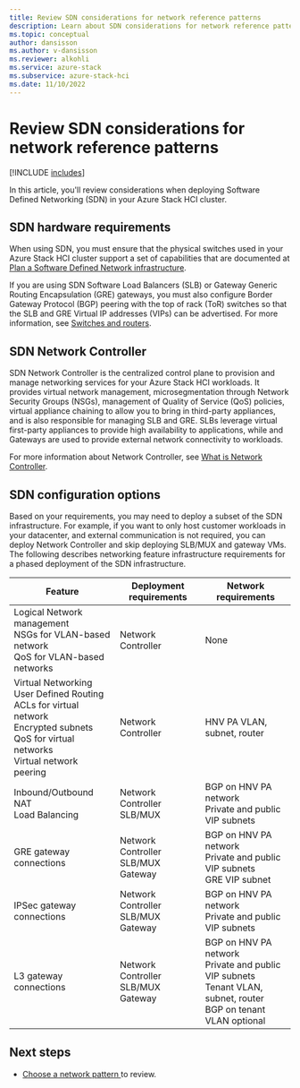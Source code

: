 ```yaml
---
title: Review SDN considerations for network reference patterns
description: Learn about SDN considerations for network reference patterns for Azure Stack HCI.
ms.topic: conceptual
author: dansisson
ms.author: v-dansisson
ms.reviewer: alkohli
ms.service: azure-stack
ms.subservice: azure-stack-hci
ms.date: 11/10/2022
---
```


# Review SDN considerations for network reference patterns

[!INCLUDE [includes](../../includes/hci-applies-to-22h2-21h2.md)]

In this article, you'll review considerations when deploying Software Defined Networking (SDN) in your Azure Stack HCI cluster.

## SDN hardware requirements

When using SDN, you must ensure that the physical switches used in your Azure Stack HCI cluster support a set of capabilities that are documented at [Plan a Software Defined Network infrastructure](/concepts/plan-software-defined-networking-infrastructure.md).

If you are using SDN Software Load Balancers (SLB) or Gateway Generic Routing Encapsulation (GRE) gateways, you must also configure Border Gateway Protocol (BGP) peering with the top of rack (ToR) switches so that the SLB and GRE Virtual IP addresses (VIPs) can be advertised. For more information, see [Switches and routers](/concepts/plan-software-defined-networking-infrastructure.md#switches-and-routers).

## SDN Network Controller

SDN Network Controller is the centralized control plane to provision and manage networking services for your Azure Stack HCI workloads. It provides virtual network management, microsegmentation through Network Security Groups (NSGs), management of Quality of Service (QoS) policies, virtual appliance chaining to allow you to bring in third-party appliances, and is also responsible for managing SLB and GRE. SLBs leverage virtual first-party appliances to provide high availability to applications, while and Gateways are used to provide external network connectivity to workloads.

For more information about Network Controller, see [What is Network Controller](/concepts/network-controller-overview).

## SDN configuration options

Based on your requirements, you may need to deploy a subset of the SDN infrastructure. For example, if you want to only host customer workloads in your datacenter, and external communication is not required, you can deploy Network Controller and skip deploying SLB/MUX and gateway VMs. The following describes networking feature infrastructure requirements for a phased deployment of the SDN infrastructure.

|Feature|Deployment requirements|Network requirements|
|--|--|--|
|Logical Network management<br>NSGs for VLAN-based network<br>QoS for VLAN-based networks|Network Controller|None|
|Virtual Networking<br>User Defined Routing<br>ACLs for virtual network<br>Encrypted subnets<br>QoS for virtual networks<br>Virtual network peering|Network Controller|HNV PA VLAN, subnet, router|
|Inbound/Outbound NAT<br>Load Balancing|Network Controller<br>SLB/MUX|BGP on HNV PA network<br>Private and public VIP subnets|
GRE gateway connections|Network Controller<br>SLB/MUX<br>Gateway|BGP on HNV PA network<br>Private and public VIP subnets<br>GRE VIP subnet|
|IPSec gateway connections|Network Controller<br>SLB/MUX<br>Gateway|BGP on HNV PA network<br>Private and public VIP subnets|
|L3 gateway connections|Network Controller<br>SLB/MUX<br>Gateway|BGP on HNV PA network<br>Private and public VIP subnets<br>Tenant VLAN, subnet, router<br>BGP on tenant VLAN optional|

## Next steps

- [Choose a network pattern ](choose-network-pattern.md) to review.